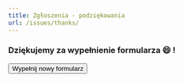 ```yaml
---
title: Zgłoszenia - podziękowania
url: /issues/thanks/
---
```


<script>
function goBack() {
    window.history.back();
}
</script>

### Dziękujemy za wypełnienie formularza :smile: !

<button onclick="goBack()">Wypełnij nowy formularz</button>
